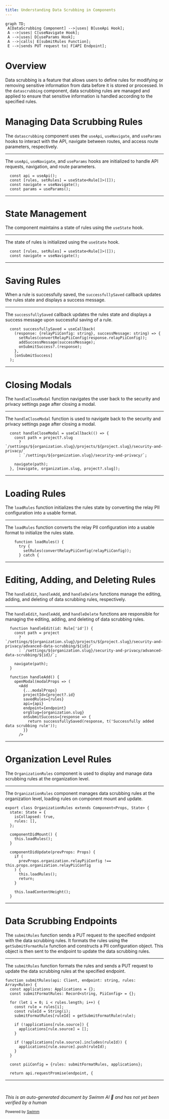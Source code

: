 ```yaml
---
title: Understanding Data Scrubbing in Components
---
```

```mermaid
graph TD;
 A[DataScrubbing Component] -->|uses| B[useApi Hook];
 A -->|uses| C[useNavigate Hook];
 A -->|uses| D[useParams Hook];
 A -->|calls| E[submitRules Function];
 E -->|sends PUT request to| F[API Endpoint];
```

# Overview

Data scrubbing is a feature that allows users to define rules for modifying or removing sensitive information from data before it is stored or processed. In the <SwmToken path="static/app/views/settings/components/dataScrubbing/index.tsx" pos="32:22:22" line-data="  &#39;https://docs.sentry.io/product/data-management-settings/scrubbing/advanced-datascrubbing/&#39;;">`datascrubbing`</SwmToken> component, data scrubbing rules are managed and applied to ensure that sensitive information is handled according to the specified rules.

# Managing Data Scrubbing Rules

The <SwmToken path="static/app/views/settings/components/dataScrubbing/index.tsx" pos="32:22:22" line-data="  &#39;https://docs.sentry.io/product/data-management-settings/scrubbing/advanced-datascrubbing/&#39;;">`datascrubbing`</SwmToken> component uses the <SwmToken path="static/app/views/settings/components/dataScrubbing/index.tsx" pos="53:7:7" line-data="  const api = useApi();">`useApi`</SwmToken>, <SwmToken path="static/app/views/settings/components/dataScrubbing/index.tsx" pos="55:7:7" line-data="  const navigate = useNavigate();">`useNavigate`</SwmToken>, and <SwmToken path="static/app/views/settings/components/dataScrubbing/index.tsx" pos="56:7:7" line-data="  const params = useParams();">`useParams`</SwmToken> hooks to interact with the API, navigate between routes, and access route parameters, respectively.

<SwmSnippet path="/static/app/views/settings/components/dataScrubbing/index.tsx" line="53">

---

The <SwmToken path="static/app/views/settings/components/dataScrubbing/index.tsx" pos="53:7:7" line-data="  const api = useApi();">`useApi`</SwmToken>, <SwmToken path="static/app/views/settings/components/dataScrubbing/index.tsx" pos="55:7:7" line-data="  const navigate = useNavigate();">`useNavigate`</SwmToken>, and <SwmToken path="static/app/views/settings/components/dataScrubbing/index.tsx" pos="56:7:7" line-data="  const params = useParams();">`useParams`</SwmToken> hooks are initialized to handle API requests, navigation, and route parameters.

```tsx
  const api = useApi();
  const [rules, setRules] = useState<Rule[]>([]);
  const navigate = useNavigate();
  const params = useParams();
```

---

</SwmSnippet>

# State Management

The component maintains a state of rules using the <SwmToken path="static/app/views/settings/components/dataScrubbing/index.tsx" pos="54:12:12" line-data="  const [rules, setRules] = useState&lt;Rule[]&gt;([]);">`useState`</SwmToken> hook.

<SwmSnippet path="/static/app/views/settings/components/dataScrubbing/index.tsx" line="54">

---

The state of rules is initialized using the <SwmToken path="static/app/views/settings/components/dataScrubbing/index.tsx" pos="54:12:12" line-data="  const [rules, setRules] = useState&lt;Rule[]&gt;([]);">`useState`</SwmToken> hook.

```tsx
  const [rules, setRules] = useState<Rule[]>([]);
  const navigate = useNavigate();
```

---

</SwmSnippet>

# Saving Rules

When a rule is successfully saved, the <SwmToken path="static/app/views/settings/components/dataScrubbing/index.tsx" pos="58:3:3" line-data="  const successfullySaved = useCallback(">`successfullySaved`</SwmToken> callback updates the rules state and displays a success message.

<SwmSnippet path="/static/app/views/settings/components/dataScrubbing/index.tsx" line="58">

---

The <SwmToken path="static/app/views/settings/components/dataScrubbing/index.tsx" pos="58:3:3" line-data="  const successfullySaved = useCallback(">`successfullySaved`</SwmToken> callback updates the rules state and displays a success message upon successful saving of a rule.

```tsx
  const successfullySaved = useCallback(
    (response: {relayPiiConfig: string}, successMessage: string) => {
      setRules(convertRelayPiiConfig(response.relayPiiConfig));
      addSuccessMessage(successMessage);
      onSubmitSuccess?.(response);
    },
    [onSubmitSuccess]
  );
```

---

</SwmSnippet>

# Closing Modals

The <SwmToken path="static/app/views/settings/components/dataScrubbing/index.tsx" pos="67:3:3" line-data="  const handleCloseModal = useCallback(() =&gt; {">`handleCloseModal`</SwmToken> function navigates the user back to the security and privacy settings page after closing a modal.

<SwmSnippet path="/static/app/views/settings/components/dataScrubbing/index.tsx" line="67">

---

The <SwmToken path="static/app/views/settings/components/dataScrubbing/index.tsx" pos="67:3:3" line-data="  const handleCloseModal = useCallback(() =&gt; {">`handleCloseModal`</SwmToken> function is used to navigate back to the security and privacy settings page after closing a modal.

```tsx
  const handleCloseModal = useCallback(() => {
    const path = project?.slug
      ? `/settings/${organization.slug}/projects/${project.slug}/security-and-privacy/`
      : `/settings/${organization.slug}/security-and-privacy/`;

    navigate(path);
  }, [navigate, organization.slug, project?.slug]);
```

---

</SwmSnippet>

# Loading Rules

The <SwmToken path="static/app/views/settings/components/dataScrubbing/index.tsx" pos="115:3:3" line-data="    function loadRules() {">`loadRules`</SwmToken> function initializes the rules state by converting the relay PII configuration into a usable format.

<SwmSnippet path="/static/app/views/settings/components/dataScrubbing/index.tsx" line="115">

---

The <SwmToken path="static/app/views/settings/components/dataScrubbing/index.tsx" pos="115:3:3" line-data="    function loadRules() {">`loadRules`</SwmToken> function converts the relay PII configuration into a usable format to initialize the rules state.

```tsx
    function loadRules() {
      try {
        setRules(convertRelayPiiConfig(relayPiiConfig));
      } catch {
```

---

</SwmSnippet>

# Editing, Adding, and Deleting Rules

The <SwmToken path="static/app/views/settings/components/dataScrubbing/index.tsx" pos="126:3:3" line-data="  function handleEdit(id: Rule[&#39;id&#39;]) {">`handleEdit`</SwmToken>, <SwmToken path="static/app/views/settings/components/dataScrubbing/index.tsx" pos="134:3:3" line-data="  function handleAdd() {">`handleAdd`</SwmToken>, and <SwmToken path="static/app/views/settings/components/dataScrubbing/index.tsx" pos="150:5:5" line-data="  async function handleDelete(id: Rule[&#39;id&#39;]) {">`handleDelete`</SwmToken> functions manage the editing, adding, and deleting of data scrubbing rules, respectively.

<SwmSnippet path="/static/app/views/settings/components/dataScrubbing/index.tsx" line="126">

---

The <SwmToken path="static/app/views/settings/components/dataScrubbing/index.tsx" pos="126:3:3" line-data="  function handleEdit(id: Rule[&#39;id&#39;]) {">`handleEdit`</SwmToken>, <SwmToken path="static/app/views/settings/components/dataScrubbing/index.tsx" pos="134:3:3" line-data="  function handleAdd() {">`handleAdd`</SwmToken>, and <SwmToken path="static/app/views/settings/components/dataScrubbing/index.tsx" pos="150:5:5" line-data="  async function handleDelete(id: Rule[&#39;id&#39;]) {">`handleDelete`</SwmToken> functions are responsible for managing the editing, adding, and deleting of data scrubbing rules.

```tsx
  function handleEdit(id: Rule['id']) {
    const path = project
      ? `/settings/${organization.slug}/projects/${project.slug}/security-and-privacy/advanced-data-scrubbing/${id}/`
      : `/settings/${organization.slug}/security-and-privacy/advanced-data-scrubbing/${id}/`;

    navigate(path);
  }

  function handleAdd() {
    openModal(modalProps => (
      <Add
        {...modalProps}
        projectId={project?.id}
        savedRules={rules}
        api={api}
        endpoint={endpoint}
        orgSlug={organization.slug}
        onSubmitSuccess={response => {
          return successfullySaved(response, t('Successfully added data scrubbing rule'));
        }}
      />
```

---

</SwmSnippet>

# Organization Level Rules

The <SwmToken path="static/app/views/settings/components/dataScrubbing/organizationRules.tsx" pos="25:4:4" line-data="export class OrganizationRules extends Component&lt;Props, State&gt; {">`OrganizationRules`</SwmToken> component is used to display and manage data scrubbing rules at the organization level.

<SwmSnippet path="/static/app/views/settings/components/dataScrubbing/organizationRules.tsx" line="25">

---

The <SwmToken path="static/app/views/settings/components/dataScrubbing/organizationRules.tsx" pos="25:4:4" line-data="export class OrganizationRules extends Component&lt;Props, State&gt; {">`OrganizationRules`</SwmToken> component manages data scrubbing rules at the organization level, loading rules on component mount and update.

```tsx
export class OrganizationRules extends Component<Props, State> {
  state: State = {
    isCollapsed: true,
    rules: [],
  };

  componentDidMount() {
    this.loadRules();
  }

  componentDidUpdate(prevProps: Props) {
    if (
      prevProps.organization.relayPiiConfig !== this.props.organization.relayPiiConfig
    ) {
      this.loadRules();
      return;
    }

    this.loadContentHeight();
  }
```

---

</SwmSnippet>

# Data Scrubbing Endpoints

The <SwmToken path="static/app/views/settings/components/dataScrubbing/submitRules.tsx" pos="46:2:2" line-data="function submitRules(api: Client, endpoint: string, rules: Array&lt;Rule&gt;) {">`submitRules`</SwmToken> function sends a PUT request to the specified endpoint with the data scrubbing rules. It formats the rules using the <SwmToken path="static/app/views/settings/components/dataScrubbing/submitRules.tsx" pos="53:8:8" line-data="    submitFormatRules[ruleId] = getSubmitFormatRule(rule);">`getSubmitFormatRule`</SwmToken> function and constructs a PII configuration object. This object is then sent to the endpoint to update the data scrubbing rules.

<SwmSnippet path="/static/app/views/settings/components/dataScrubbing/submitRules.tsx" line="46">

---

The <SwmToken path="static/app/views/settings/components/dataScrubbing/submitRules.tsx" pos="46:2:2" line-data="function submitRules(api: Client, endpoint: string, rules: Array&lt;Rule&gt;) {">`submitRules`</SwmToken> function formats the rules and sends a PUT request to update the data scrubbing rules at the specified endpoint.

```tsx
function submitRules(api: Client, endpoint: string, rules: Array<Rule>) {
  const applications: Applications = {};
  const submitFormatRules: Record<string, PiiConfig> = {};

  for (let i = 0; i < rules.length; i++) {
    const rule = rules[i];
    const ruleId = String(i);
    submitFormatRules[ruleId] = getSubmitFormatRule(rule);

    if (!applications[rule.source]) {
      applications[rule.source] = [];
    }

    if (!applications[rule.source].includes(ruleId)) {
      applications[rule.source].push(ruleId);
    }
  }

  const piiConfig = {rules: submitFormatRules, applications};

  return api.requestPromise(endpoint, {
```

---

</SwmSnippet>

&nbsp;

*This is an auto-generated document by Swimm AI 🌊 and has not yet been verified by a human*

<SwmMeta version="3.0.0" repo-id="Z2l0aHViJTNBJTNBc2VudHJ5LWRlbW8tMSUzQSUzQVN3aW1tLURlbW8=" repo-name="sentry-demo-1" doc-type="overview"><sup>Powered by [Swimm](/)</sup></SwmMeta>
